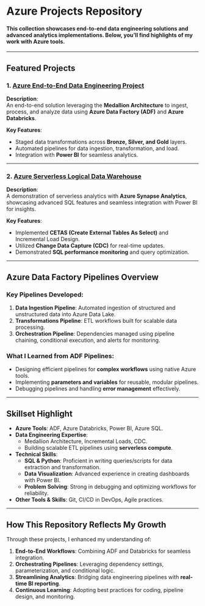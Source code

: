 # **Azure Projects Repository**
#### This collection showcases end-to-end data engineering solutions and advanced analytics implementations. Below, you’ll find highlights of my work with Azure tools.
---

## **Featured Projects**

### 1. [**Azure End-to-End Data Engineering Project**](https://github.com/ShreevaniRao/Azure/tree/main/End%20to%20End%20Data%20Engineering%20Project)

**Description**:  
An end-to-end solution leveraging the **Medallion Architecture** to ingest, process, and analyze data using **Azure Data Factory (ADF)** and **Azure Databricks**.

**Key Features**:

- Staged data transformations across **Bronze, Silver, and Gold** layers.
- Automated pipelines for data ingestion, transformation, and load.
- Integration with **Power BI** for seamless analytics.

---

### 2. [**Azure Serverless Logical Data Warehouse**]()

**Description**:  
A demonstration of serverless analytics with **Azure Synapse Analytics**, showcasing advanced SQL features and seamless integration with Power BI for insights.

**Key Features**:

- Implemented **CETAS (Create External Tables As Select)** and Incremental Load Design.
- Utilized **Change Data Capture (CDC)** for real-time updates.
- Demonstrated **SQL performance monitoring** and query optimization.

---

## **Azure Data Factory Pipelines Overview**

### **Key Pipelines Developed:**

1. **Data Ingestion Pipeline**: Automated ingestion of structured and unstructured data into Azure Data Lake.
2. **Transformations Pipeline**: ETL workflows built for scalable data processing.
3. **Orchestration Pipeline**: Dependencies managed using pipeline chaining, conditional execution, and alerts for monitoring.

### **What I Learned from ADF Pipelines**:

- Designing efficient pipelines for **complex workflows** using native Azure tools.
- Implementing **parameters and variables** for reusable, modular pipelines.
- Debugging pipelines and handling **error management** effectively.

---

## **Skillset Highlight**

- **Azure Tools**: ADF, Azure Databricks, Power BI, Azure SQL.
- **Data Engineering Expertise**:
  - Medallion Architecture, Incremental Loads, CDC.
  - Building scalable ETL pipelines using **serverless compute**.
- **Technical Skills**:
  - **SQL & Python**: Proficient in writing queries/scripts for data extraction and transformation.
  - **Data Visualization**: Advanced experience in creating dashboards with Power BI.
  - **Problem Solving**: Strong in debugging and optimizing workflows for reliability.
- **Other Tools & Skills**: Git, CI/CD in DevOps, Agile practices.

---

## **How This Repository Reflects My Growth**

Through these projects, I enhanced my understanding of:

1. **End-to-End Workflows**: Combining ADF and Databricks for seamless integration.
2. **Orchestrating Pipelines**: Leveraging dependency settings, parameterization, and conditional logic.
3. **Streamlining Analytics**: Bridging data engineering pipelines with **real-time BI reporting**.
4. **Continuous Learning**: Adopting best practices for coding, pipeline design, and monitoring.
